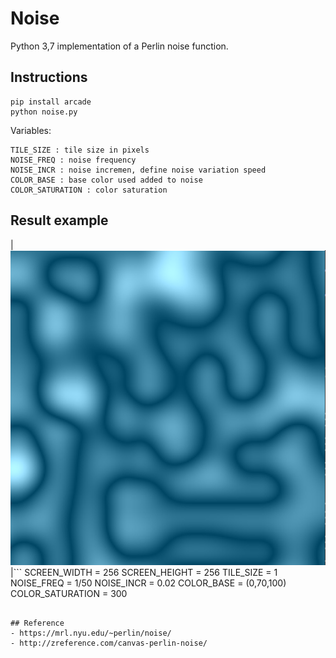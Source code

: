 # Noise
Python 3,7 implementation of a Perlin noise function.

## Instructions
```
pip install arcade
python noise.py
```
Variables:
```
TILE_SIZE : tile size in pixels
NOISE_FREQ : noise frequency
NOISE_INCR : noise incremen, define noise variation speed
COLOR_BASE : base color used added to noise 
COLOR_SATURATION : color saturation
```
## Result example
|![](results/noise004664.PNG)|```
SCREEN_WIDTH = 256
SCREEN_HEIGHT = 256
TILE_SIZE = 1
NOISE_FREQ = 1/50
NOISE_INCR = 0.02
COLOR_BASE = (0,70,100)
COLOR_SATURATION = 300
```|

## Reference
- https://mrl.nyu.edu/~perlin/noise/
- http://zreference.com/canvas-perlin-noise/


